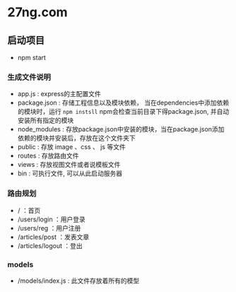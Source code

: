 # 27ng.com

## 启动项目
* npm start

### 生成文件说明
* app.js : express的主配置文件
* package.json : 存储工程信息以及模块依赖， 当在dependencies中添加依赖的模块时，运行 ``` npm instsll ``` npm会检查当前目录下得package.json, 并自动安装所有指定的模块
* node_modules : 存放package.json中安装的模块，当在package.json添加依赖的模块并安装后，存放在这个文件夹下
* public : 存放 image 、css 、 js 等文件
* routes : 存放路由文件
* views : 存放视图文件或者说模板文件
* bin : 可执行文件, 可以从此启动服务器

### 路由规划
* / ：首页
* /users/login ：用户登录
* /users/reg ：用户注册
* /articles/post ：发表文章
* /articles/logout ：登出

### models
* /models/index.js : 此文件存放着所有的模型

